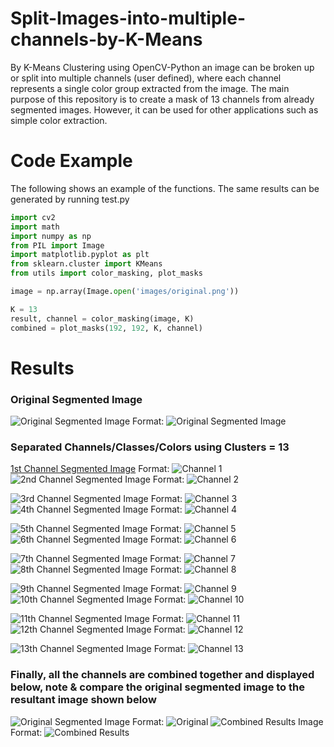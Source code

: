 # Split-Images-into-multiple-channels-by-K-Means
By K-Means Clustering using OpenCV-Python an image can be broken up or split into multiple channels (user defined), where each channel represents a single color group extracted from the image. The main purpose of this repository is to create a mask of 13 channels from already segmented images. However, it can be used for other applications such as simple color extraction. 

# Code Example
The following shows an example of the functions. The same results can be generated by running test.py

```python
import cv2
import math
import numpy as np 
from PIL import Image
import matplotlib.pyplot as plt
from sklearn.cluster import KMeans
from utils import color_masking, plot_masks

image = np.array(Image.open('images/original.png'))

K = 13
result, channel = color_masking(image, K)
combined = plot_masks(192, 192, K, channel)


```
# Results 

### Original Segmented Image

![Original Segmented Image](/images/original.png)
Format: ![Original Segmented Image](url)

### Separated Channels/Classes/Colors using Clusters = 13

[1st Channel Segmented Image](/images/channel1.png) Format: ![Channel 1](url)  ![2nd Channel Segmented Image](/images/channel2.png) Format: ![Channel 2](url)

![3rd Channel Segmented Image](/images/channel3.png) Format: ![Channel 3](url)  ![4th Channel Segmented Image](/images/channel4.png) Format: ![Channel 4](url)

![5th Channel Segmented Image](/images/channel5.png) Format: ![Channel 5](url)  ![6th Channel Segmented Image](/images/channel6.png) Format: ![Channel 6](url)

![7th Channel Segmented Image](/images/channel7.png) Format: ![Channel 7](url)  ![8th Channel Segmented Image](/images/channel8.png) Format: ![Channel 8](url)

![9th Channel Segmented Image](/images/channel9.png) Format: ![Channel 9](url)  ![10th Channel Segmented Image](/images/channel10.png) Format: ![Channel 10](url)

![11th Channel Segmented Image](/images/channel11.png) Format: ![Channel 11](url) ![12th Channel Segmented Image](/images/channel12.png) Format: ![Channel 12](url)

![13th Channel Segmented Image](/images/channel13.png) Format: ![Channel 13](url)

### Finally, all the channels are combined together and displayed below, note & compare the original segmented image to the resultant image shown below

![Original Segmented Image](/images/original.png) Format: ![Original](url)  ![Combined Results Image](/images/combined_results.png)
Format: ![Combined Results](url)
